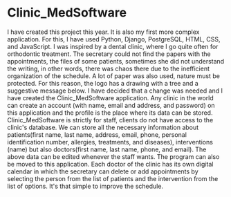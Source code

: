 # Clinic_MedSoftware
  I have created this project this year.
  It is also my first more complex application. For this, I have used Python, Django, PostgreSQL, HTML, CSS, and JavaScript.
  I was inspired by a dental clinic, where I go quite often for orthodontic treatment. The secretary could not find the papers with the appointments, the files of some patients, sometimes she did not understand the writing, in other words, there was chaos there due to the inefficient organization of the schedule.
  A lot of paper was also used, nature must be protected. For this reason, the logo has a drawing with a tree and a suggestive message below. I have decided that a change was needed and I have created the Clinic_MedSoftware application.
  Any clinic in the world can create an account (with name, email and address, and password) on this application and the profile is the place where its data can be stored. Clinic_MedSoftware is strictly for staff, clients do not have access to the clinic's database. We can store all the necessary information about patients(first name, last name, address, email, phone, personal identification number, allergies, treatments, and diseases), interventions (name) but also doctors(first name, last name, phone, and email).
  The above data can be edited whenever the staff wants.
  The program can also be moved to this application. Each doctor of the clinic has its own digital calendar in which the secretary can delete or add appointments by selecting the person from the list of patients and the intervention from the list of options. 
  It's that simple to improve the schedule.
